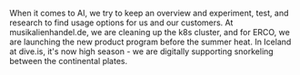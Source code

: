 When it comes to AI, we try to keep an overview and experiment, test, and research to find usage options for us and our customers. At musikalienhandel.de, we are cleaning up the k8s cluster, and for ERCO, we are launching the new product program before the summer heat. In Iceland at dive.is, it's now high season - we are digitally supporting snorkeling between the continental plates.
